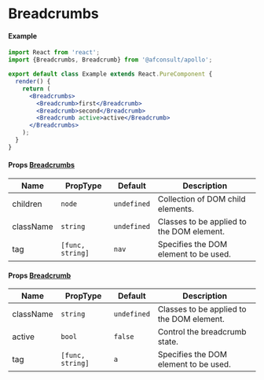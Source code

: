 # Breadcrumbs

#### Example

```jsx
import React from 'react';
import {Breadcrumbs, Breadcrumb} from '@afconsult/apollo';

export default class Example extends React.PureComponent {
  render() {
    return (
      <Breadcrumbs>
        <Breadcrumb>first</Breadcrumb>
        <Breadcrumb>second</Breadcrumb>
        <Breadcrumb active>active</Breadcrumb>
      </Breadcrumbs>
    );
  }
}
```

#### Props [Breadcrumbs](./)

| Name      | PropType         | Default     | Description                               |
| --------- | ---------------- | ----------- | ----------------------------------------- |
| children  | `node`           | `undefined` | Collection of DOM child elements.         |
| className | `string`         | `undefined` | Classes to be applied to the DOM element. |
| tag       | `[func, string]` | `nav`       | Specifies the DOM element to be used.     |

#### Props [Breadcrumb](../Breadcrumb)

| Name      | PropType         | Default     | Description                               |
| --------- | ---------------- | ----------- | ----------------------------------------- |
| className | `string`         | `undefined` | Classes to be applied to the DOM element. |
| active    | `bool`           | `false`     | Control the breadcrumb state.             |
| tag       | `[func, string]` | `a`         | Specifies the DOM element to be used.     |
